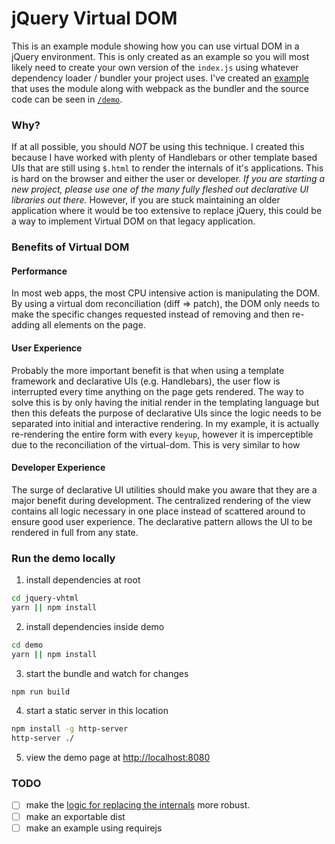 # jQuery Virtual DOM
This is an example module showing how you can use virtual DOM 
in a jQuery environment. This is only created as an example so
you will most likely need to create your own version of the
`index.js` using whatever dependency loader / bundler your
project uses. I've created an [example](https://jamesnimlos.github.io/jquery-vhtml/)
that uses the module along with webpack as the bundler and the
source code can be seen in [`/demo`](demo).

### Why?
If at all possible, you should _NOT_ be using this technique. I
created this because I have worked with plenty of Handlebars or
other template based UIs that are still using `$.html` to render
the internals of it's applications. This is hard on the browser
and either the user or developer. _If you are starting a new
project, please use one of the many fully fleshed out declarative
UI libraries out there._ However, if you are stuck maintaining
an older application where it would be too extensive to replace
jQuery, this could be a way to implement Virtual DOM on that
legacy application.

### Benefits of Virtual DOM

#### Performance
In most web apps, the most CPU intensive action is manipulating
the DOM. By using a virtual dom reconciliation (diff => patch),
the DOM only needs to make the specific changes requested instead
of removing and then re-adding all elements on the page.

#### User Experience
Probably the more important benefit is that when using a template
framework and declarative UIs (e.g. Handlebars), the user flow
is interrupted every time anything on the page gets rendered. The
way to solve this is by only having the initial render in the
templating language but then this defeats the purpose of declarative
UIs since the logic needs to be separated into initial and
interactive rendering. In my example, it is actually re-rendering 
the entire form with every `keyup`, however it is imperceptible due
to the reconciliation of the virtual-dom. This is very similar to
how 

#### Developer Experience
The surge of declarative UI utilities should make you aware that
they are a major benefit during development. The centralized 
rendering of the view contains all logic necessary in one place
instead of scattered around to ensure good user experience. The
declarative pattern allows the UI to be rendered in full from any
state.

### Run the demo locally
1. install dependencies at root
```sh
cd jquery-vhtml
yarn || npm install
```
2. install dependencies inside demo
```sh
cd demo
yarn || npm install
```
3. start the bundle and watch for changes
```sh
npm run build
```
4. start a static server in this location
```sh
npm install -g http-server
http-server ./
```
5. view the demo page at [http://localhost:8080](http://localhost:8080)

### TODO
- [ ] make the [logic for replacing the internals](https://www.google.com/url?q=https%3A%2F%2Fgithub.com%2FJamesNimlos%2Fjquery-vhtml%2Fblob%2Fmaster%2Findex.js%23L23-L28&sa=D&sntz=1&usg=AFQjCNFk-kQHh1to4mrUk1aofR3jiufzUA)
more robust.
- [ ] make an exportable dist
- [ ] make an example using requirejs